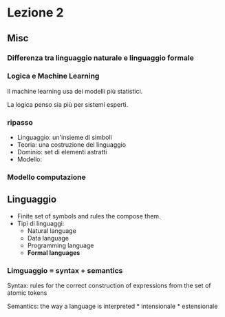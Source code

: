 # Lezione 2

## Misc

### Differenza tra linguaggio naturale e linguaggio formale

### Logica e Machine Learning

Il machine learning usa dei modelli più statistici.

La logica penso sia più per sistemi esperti.

### ripasso

* Linguaggio: un'insieme di simboli
* Teoria: una costruzione del linguaggio
* Dominio: set di elementi astratti
* Modello: 

### Modello computazione

## Linguaggio

* Finite set of symbols and rules the compose them.
* Tipi di linguaggi:
    * Natural language
    * Data language
    * Programming language
    * **Formal languages**

### Limguaggio = syntax + semantics

Syntax: rules for the correct construction of expressions from the set of atomic
tokens

Semantics: the way a language is interpreted
    * intensionale
    * estensionale


